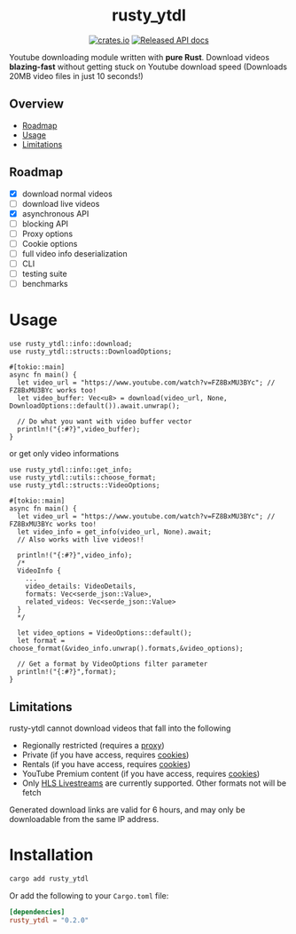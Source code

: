 # <div align="center">rusty_ytdl</div>

<div align="center">

[![crates.io](https://img.shields.io/crates/v/rusty_ytdl.svg?style=for-the-badge&logo=rust)](https://crates.io/crates/rusty_ytdl)
[![Released API docs](https://img.shields.io/badge/docs.rs-rusty__ytdl-C36241?style=for-the-badge&logo=data:image/png;base64,iVBORw0KGgoAAAANSUhEUgAAAA4AAAAOCAYAAAAfSC3RAAAAAXNSR0IArs4c6QAAAHhJREFUOE+tkuEKgDAIhNvw/R94icUFDnMeUbSf6nfn1LaRZ2YHUr33VpUsQQdycRa4gRHywioGUQpGR4hAILo+gtH5P5ANhE0czlfveexZKLbouQkydRYvQZ8i2yVcF7DanwvE3HdwjLGLiLz5o6rqPAB2WhCscidaPm/VahMnogAAAABJRU5ErkJggg==)](https://docs.rs/rusty_ytdl)

</div>

Youtube downloading module written with **pure Rust**.
Download videos **blazing-fast** without getting stuck on Youtube download speed (Downloads 20MB video files in just 10 seconds!)

## Overview

- [Roadmap](#roadmap)
- [Usage](#usage)
- [Limitations](#limitations)

## Roadmap

- [x] download normal videos
- [ ] download live videos
- [x] asynchronous API
- [ ] blocking API
- [ ] Proxy options
- [ ] Cookie options
- [ ] full video info deserialization
- [ ] CLI
- [ ] testing suite
- [ ] benchmarks

# Usage

```rust,ignore
use rusty_ytdl::info::download;
use rusty_ytdl::structs::DownloadOptions;

#[tokio::main]
async fn main() {
  let video_url = "https://www.youtube.com/watch?v=FZ8BxMU3BYc"; // FZ8BxMU3BYc works too!
  let video_buffer: Vec<u8> = download(video_url, None, DownloadOptions::default()).await.unwrap();

  // Do what you want with video buffer vector
  println!("{:#?}",video_buffer);
}
```

or get only video informations

```rust,ignore
use rusty_ytdl::info::get_info;
use rusty_ytdl::utils::choose_format;
use rusty_ytdl::structs::VideoOptions;

#[tokio::main]
async fn main() {
  let video_url = "https://www.youtube.com/watch?v=FZ8BxMU3BYc"; // FZ8BxMU3BYc works too!
  let video_info = get_info(video_url, None).await;
  // Also works with live videos!!

  println!("{:#?}",video_info);
  /*
  VideoInfo {
    ...
    video_details: VideoDetails,
    formats: Vec<serde_json::Value>,
    related_videos: Vec<serde_json::Value>
  }
  */

  let video_options = VideoOptions::default();
  let format = choose_format(&video_info.unwrap().formats,&video_options);

  // Get a format by VideoOptions filter parameter
  println!("{:#?}",format);
}
```

## Limitations

rusty-ytdl cannot download videos that fall into the following

- Regionally restricted (requires a [proxy](example/proxy.js))
- Private (if you have access, requires [cookies](example/cookies.js))
- Rentals (if you have access, requires [cookies](example/cookies.js))
- YouTube Premium content (if you have access, requires [cookies](example/cookies.js))
- Only [HLS Livestreams](https://en.wikipedia.org/wiki/HTTP_Live_Streaming) are currently supported. Other formats not will be fetch

Generated download links are valid for 6 hours, and may only be downloadable from the same IP address.

# Installation

```bash
cargo add rusty_ytdl
```

Or add the following to your `Cargo.toml` file:

```toml
[dependencies]
rusty_ytdl = "0.2.0"
```
